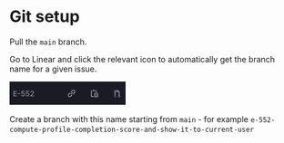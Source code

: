 # Git setup

Pull the `main` branch.

Go to Linear and click the relevant icon to automatically get the branch name for a given issue.

![Linear Git branch name button](./pictures/linear-git-branch-name.png)

Create a branch with this name starting from `main` - for example `e-552-compute-profile-completion-score-and-show-it-to-current-user`
